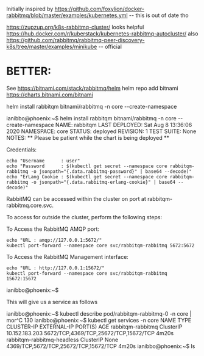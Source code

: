 

Initially inspired by https://github.com/foxylion/docker-rabbitmq/blob/master/examples/kubernetes.yml -- this is out of date tho

https://zupzup.org/k8s-rabbitmq-cluster/ looks helpful
https://hub.docker.com/r/kuberstack/kubernetes-rabbitmq-autocluster/ also
https://github.com/rabbitmq/rabbitmq-peer-discovery-k8s/tree/master/examples/minikube -- official



# BETTER:

See https://bitnami.com/stack/rabbitmq/helm
helm repo add bitnami https://charts.bitnami.com/bitnami

helm install rabbitqm bitnami/rabbitmq -n core --create-namespace 


ianibbo@phoenix:~$ helm install rabbitqm bitnami/rabbitmq -n core --create-namespace 
NAME: rabbitqm
LAST DEPLOYED: Sat Aug  8 13:36:06 2020
NAMESPACE: core
STATUS: deployed
REVISION: 1
TEST SUITE: None
NOTES:
** Please be patient while the chart is being deployed **

Credentials:

    echo "Username      : user"
    echo "Password      : $(kubectl get secret --namespace core rabbitqm-rabbitmq -o jsonpath="{.data.rabbitmq-password}" | base64 --decode)"
    echo "ErLang Cookie : $(kubectl get secret --namespace core rabbitqm-rabbitmq -o jsonpath="{.data.rabbitmq-erlang-cookie}" | base64 --decode)"

RabbitMQ can be accessed within the cluster on port  at rabbitqm-rabbitmq.core.svc.

To access for outside the cluster, perform the following steps:

To Access the RabbitMQ AMQP port:

    echo "URL : amqp://127.0.0.1:5672/"
    kubectl port-forward --namespace core svc/rabbitqm-rabbitmq 5672:5672

To Access the RabbitMQ Management interface:

    echo "URL : http://127.0.0.1:15672/"
    kubectl port-forward --namespace core svc/rabbitqm-rabbitmq 15672:15672
ianibbo@phoenix:~$ 


This will give us a service as follows

ianibbo@phoenix:~$ kubectl describe pod/rabbitqm-rabbitmq-0 -n core | mor^C
130 ianibbo@phoenix:~$ kubectl get services -n core
NAME                         TYPE        CLUSTER-IP       EXTERNAL-IP   PORT(S)                                 AGE
rabbitqm-rabbitmq            ClusterIP   10.152.183.203   <none>        5672/TCP,4369/TCP,25672/TCP,15672/TCP   4m20s
rabbitqm-rabbitmq-headless   ClusterIP   None             <none>        4369/TCP,5672/TCP,25672/TCP,15672/TCP   4m20s
ianibbo@phoenix:~$ ls

